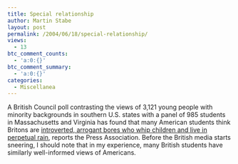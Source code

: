 ```yaml
---
title: Special relationship
author: Martin Stabe
layout: post
permalink: /2004/06/18/special-relationship/
views:
  - 13
btc_comment_counts:
  - 'a:0:{}'
btc_comment_summary:
  - 'a:0:{}'
categories:
  - Miscellanea
---
```

A British Council poll contrasting the views of 3,121 young people with minority backgrounds in southern U.S. states with a panel of 985 students in Massachusetts and Virginia has found that many American students think Britons are [introverted, arrogant bores who whip children and live in perpetual rain][1], reports the Press Association. Before the British media starts sneering, I should note that in my experience, many British students have similarly well-informed views of Americans.

 [1]: http://news.scotsman.com/latest.cfm?id=3082471